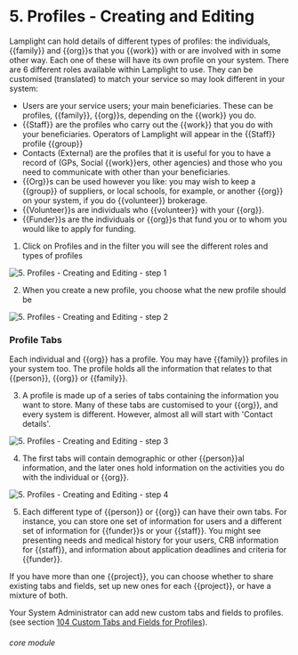 # 5. Profiles - Creating and Editing

Lamplight can hold details of different types of profiles: the individuals, {{family}} and {{org}}s that you {{work}} with or are involved with in some other way. Each one of these will have its own profile on your system. There are 6 different roles available within Lamplight to use. They can be customised (translated) to match your service so may look different in your system:
- Users are your service users; your main beneficiaries. These can be profiles, {{family}}, {{org}}s, depending on the {{work}} you do.
- {{Staff}} are the profiles who carry out the {{work}} that you do with your beneficiaries. Operators of Lamplight will appear in the {{Staff}} profile {{group}}
- Contacts (External) are the profiles that it is useful for you to have a record of (GPs, Social {{work}}ers, other agencies) and those who you need to communicate with other than your beneficiaries.
- {{Org}}s can be used however you like: you may wish to keep a {{group}} of suppliers, or local schools, for example, or another {{org}} on your system, if you do {{volunteer}} brokerage.
- {{Volunteer}}s are individuals who {{volunteer}} with your {{org}}.
- {{Funder}}s are the individuals or {{org}}s that fund you or to whom you would like to apply for funding.

1. Click on Profiles and in the filter you will see the different roles and types of profiles

![5. Profiles - Creating and Editing - step 1](5._Profiles_-_Creating_and_Editing_im_1.png)

2. When you create a new profile, you choose what the new profile should be

![5. Profiles - Creating and Editing - step 2](5._Profiles_-_Creating_and_Editing_im_2.png)

### Profile Tabs
Each individual and {{org}} has a profile. You may have {{family}} profiles in your system too. The profile holds all the information that relates to that {{person}}, {{org}} or {{family}}.

3. A profile is made up of a series of tabs containing the information you want to store. Many of these tabs are customised to your {{org}}, and every system is different. However, almost all will start with &#039;Contact details&#039;.

![5. Profiles - Creating and Editing - step 3](5._Profiles_-_Creating_and_Editing_im_3.png)

4. The first tabs will contain demographic or other {{person}}al information, and the later ones hold information on the activities you do with the individual or {{org}}.

![5. Profiles - Creating and Editing - step 4](5._Profiles_-_Creating_and_Editing_im_4.png)

5. Each different type of {{person}} or {{org}} can have their own tabs.
For instance, you can store one set of information for users and a different set of information for {{funder}}s or your {{staff}}. You might see presenting needs and medical history for your users, CRB information for {{staff}}, and information about application deadlines and criteria for {{funder}}.

If you have more than one {{project}}, you can choose whether to share existing tabs and fields, set up new ones for each {{project}}, or have a mixture of both. 

Your System Administrator can add new custom tabs and fields to profiles. (see section 
[104 Custom Tabs and Fields for Profiles](/help/index/p/104)).

###### core module
